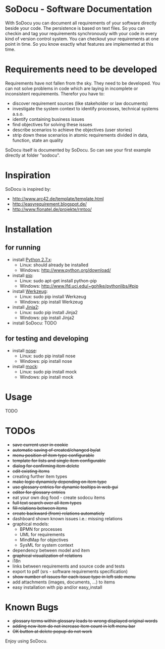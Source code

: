 # SoDocu - Software Documentation

With SoDocu you can document all requirements of your software directly beside
your code. The persistence is based on text files. So you can checkin and tag 
your requirements synchronously with your code in every kind of version control 
system. You can checkout your requirements at one point in time. So you know 
exactly what features are implemented at this time.

# Requirements need to be developed
Requirements have not fallen from the sky. They need to be developed. You can not
solve problems in code which are laying in incomplete or inconsistent 
requirements. Therefor you have to:
* discover requirement sources (like stakeholder or law documents) 
* investigate the system context to identify processes, technical systems a.s.o.
* identify containing business issues
* find objectives for solving these issues
* describe scenarios to achieve the objectives (user stories)
* strip down these scenarios in atomic requirements divided in data, function, 
state an quality

SoDocu itself is documented by SoDocu. So can see your first example directly
at folder "sodocu".

# Inspiration
SoDocu is inspired by:
* http://www.arc42.de/template/template.html
* http://easyrequirement.blogspot.de/
* http://www.flonatel.de/projekte/rmtoo/

# Installation
## for running
* install [Python 2.7.x](http://www.python.org/):
  * Linux: should already be installed
  * Windows: http://www.python.org/download/
* install [pip](http://www.pip-installer.org/): 
  * Linux: sudo apt-get install python-pip
  * Windows: http://www.lfd.uci.edu/~gohlke/pythonlibs/#pip
* install [Werkzeug](http://werkzeug.pocoo.org/): 
  * Linux: sudo pip install Werkzeug
  * Windows: pip install Werkzeug
* install [Jinja2](http://jinja.pocoo.org/): 
  * Linux: sudo pip install Jinja2
  * Windows: pip install Jinja2
* install SoDocu: 
TODO

## for testing and developing
* install [nose](https://nose.readthedocs.org/en/latest/): 
  * Linux: sudo pip install nose
  * Windows: pip install nose
* install [mock](https://code.google.com/p/mock/): 
  * Linux: sudo pip install mock
  * Windows: pip install mock

# Usage
TODO

# TODOs
* ~~save current user in cookie~~
* ~~automatic saving of created/changed by/at~~ 
* ~~menu position of item type configurable~~
* ~~template for lists and single item configurable~~
* ~~dialog for confirming item delete~~
* ~~edit existing items~~
* creating further item types
* ~~make logic dynamicly depending on item type~~
* ~~use glossary entries for dynamic tooltips in web gui~~
* ~~editor for glossary entries~~
* eat your own dog food - create sodocu items
* ~~full text search over all item types~~
* ~~fill relations between items~~
* ~~create backward (from) relations automaticly~~
* dashboard shown known issues i.e.: missing relations
* graphical models:
  * BPMN for processes
  * UML for requirements
  * MindMap for objectives 
  * SysML for system context
* dependency between model and item
* ~~graphical visualization of relations~~
* i18n
* links between requirements and source code and tests
* export to pdf (srs - software requirements specification)
* ~~show number of issues for each issue type in left side menu~~
* add attachments (images, documents, ...) to items
* easy installation with pip and/or easy_install

# Known Bugs
* ~~glossary terms within glossary leads to wrong displayed original words~~
* ~~adding new item do not increase item count in left menu bar~~
* ~~OK button at delete popup do not work~~


Enjoy using SoDocu.
